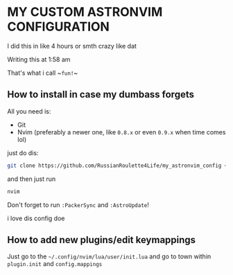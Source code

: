 # MY CUSTOM ASTRONVIM CONFIGURATION

I did this in like 4 hours or smth crazy like dat

Writing this at 1:58 am

That's what i call ~`fun!`~

## How to install in case my dumbass forgets

All you need is:
- Git
- Nvim (preferably a newer one, like `0.8.x` or even `0.9.x` when time comes lol)

just do dis:

```bash
git clone https://github.com/RussianRoulette4Life/my_astronvim_config ~/.config/nvim
```

and then just run
```bash
nvim
```

Don't forget to run `:PackerSync` and `:AstroUpdate`!

i love dis config doe

## How to add new plugins/edit keymappings

Just go to the `~/.config/nvim/lua/user/init.lua` and go to town within `plugin.init` and `config.mappings`
